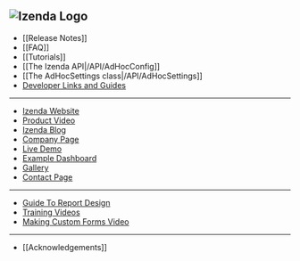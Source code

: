 ![Izenda Logo](http://izenda.com/wp-content/uploads/2014/12/IzendaNewLogoBlueTR.png)
---
* [[Release Notes]]
* [[FAQ]]
* [[Tutorials]]
* [[The Izenda API|/API/AdHocConfig]]
* [[The AdHocSettings class|/API/AdHocSettings]]
* [Developer Links and Guides](/Guides/Developer-Links-and-Guides)


---

* <a href="http://www.izenda.com" rel="nofollow" target="_blank">Izenda Website</a>
* [Product Video](https://www.youtube.com/watch?v=1LlHesMCmYs)
* <a href="http://www.izenda.com/blog" rel="nofollow" target="_blank">Izenda Blog</a>
* <a href="http://www.izenda.com/about/" rel="nofollow" target="_blank">Company Page</a>
* [Live Demo](http://izenda.com/bi/ReportList.aspx )
* [Example Dashboard](http://izenda.com/bi/Dashboards.aspx?rn=Dashboard)
* <a href="http://www.izenda.com/izenda-vision/" rel="nofollow" target="_blank">Gallery</a>
* <a href="http://www.izenda.com/contact-us/" rel="nofollow" target="_blank">Contact Page</a>

---

* [Guide To Report Design](/Guides/ReportDesign)
* [Training Videos](http://www.izenda.com/Site/KB/Training/58)
* [Making Custom Forms Video](http://www.youtube.com/watch?v=5b2axJlgdFs) 


---

* [[Acknowledgements]]